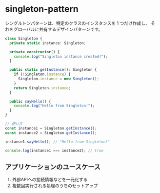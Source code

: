 # singleton-pattern

シングルトンパターンは、特定のクラスのインスタンスを 1 つだけ作成し、
それをグローバルに共有するデザインパターンです。

```typescript
class Singleton {
  private static instance: Singleton;

  private constructor() {
    console.log("Singleton instance created!");
  }

  public static getInstance(): Singleton {
    if (!Singleton.instance) {
      Singleton.instance = new Singleton();
    }
    return Singleton.instance;
  }

  public sayHello() {
    console.log("Hello from Singleton!");
  }
}

// 使い方
const instance1 = Singleton.getInstance();
const instance2 = Singleton.getInstance();

instance1.sayHello(); // "Hello from Singleton!"

console.log(instance1 === instance2); // true

```

## アプリケーションのユースケース
1. 外部APIへの接続情報などを一元化する
2. 複数回実行される処理のうちのセットアップ
